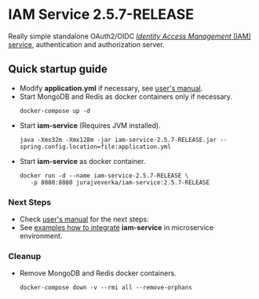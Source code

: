 # IAM Service 2.5.7-RELEASE
Really simple standalone OAuth2/OIDC
[*Identity Access Management* (IAM) service](https://github.com/jveverka/iam-service/tree/2.5.7-RELEASE), 
authentication and authorization server. 

## Quick startup guide
* Modify __application.yml__ if necessary, 
  see [user's manual](https://github.com/jveverka/iam-service/tree/2.x.x/docs/IAM-user-manual/README.md). 
* Start MongoDB and Redis as docker containers only if necessary.
  ```
  docker-compose up -d
  ``` 
* Start __iam-service__ (Requires JVM installed).
  ```
  java -Xms32m -Xmx128m -jar iam-service-2.5.7-RELEASE.jar --spring.config.location=file:application.yml
  ```
* Start __iam-service__ as docker container.
  ```
  docker run -d --name iam-service-2.5.7-RELEASE \
     -p 8080:8080 jurajveverka/iam-service:2.5.7-RELEASE
  ```

### Next Steps
* Check [user's manual](https://github.com/jveverka/iam-service/tree/2.x.x/docs/IAM-user-manual/README.md) for the next steps:
* See [examples how to integrate](https://github.com/jveverka/iam-service/tree/2.x.x/iam-examples) __iam-service__ in microservice environment.

### Cleanup
* Remove MongoDB and Redis docker containers.
  ```
  docker-compose down -v --rmi all --remove-orphans
  ```     